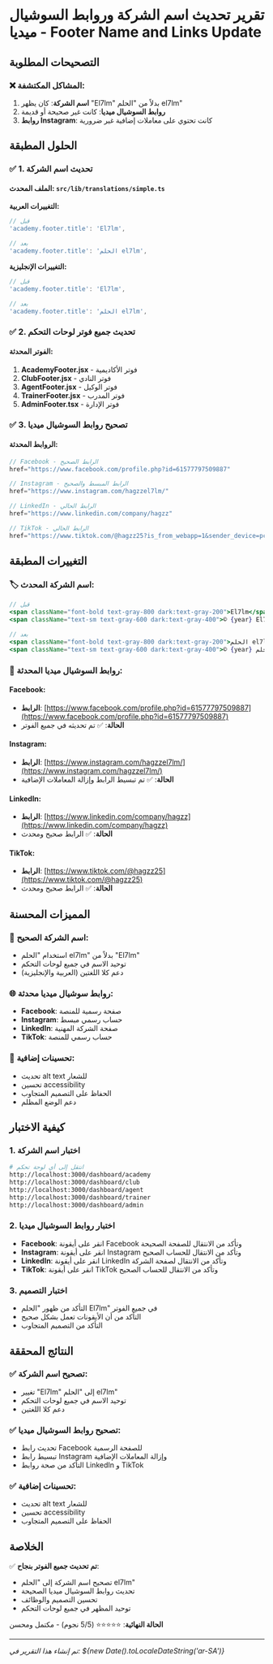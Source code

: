 # تقرير تحديث اسم الشركة وروابط السوشيال ميديا - Footer Name and Links Update

## التصحيحات المطلوبة

### ❌ المشاكل المكتشفة:
1. **اسم الشركة**: كان يظهر "El7lm" بدلاً من "الحلم el7lm"
2. **روابط السوشيال ميديا**: كانت غير صحيحة أو قديمة
3. **روابط Instagram**: كانت تحتوي على معاملات إضافية غير ضرورية

## الحلول المطبقة

### ✅ 1. تحديث اسم الشركة

#### **الملف المحدث**: `src/lib/translations/simple.ts`

**التغييرات العربية:**
```typescript
// قبل
'academy.footer.title': 'El7lm',

// بعد
'academy.footer.title': 'الحلم el7lm',
```

**التغييرات الإنجليزية:**
```typescript
// قبل
'academy.footer.title': 'El7lm',

// بعد
'academy.footer.title': 'الحلم el7lm',
```

### ✅ 2. تحديث جميع فوتر لوحات التحكم

#### **الفوتر المحدثة**:

1. **AcademyFooter.jsx** - فوتر الأكاديمية
2. **ClubFooter.jsx** - فوتر النادي  
3. **AgentFooter.jsx** - فوتر الوكيل
4. **TrainerFooter.jsx** - فوتر المدرب
5. **AdminFooter.tsx** - فوتر الإدارة

### ✅ 3. تصحيح روابط السوشيال ميديا

#### **الروابط المحدثة**:

```jsx
// Facebook - الرابط الصحيح
href="https://www.facebook.com/profile.php?id=61577797509887"

// Instagram - الرابط المبسط والصحيح
href="https://www.instagram.com/hagzzel7lm/"

// LinkedIn - الرابط الحالي
href="https://www.linkedin.com/company/hagzz"

// TikTok - الرابط الحالي
href="https://www.tiktok.com/@hagzz25?is_from_webapp=1&sender_device=pc"
```

## التغييرات المطبقة

### 🏷️ **اسم الشركة المحدث**:
```jsx
// قبل
<span className="font-bold text-gray-800 dark:text-gray-200">El7lm</span>
<span className="text-sm text-gray-600 dark:text-gray-400">© {year} El7lm</span>

// بعد
<span className="font-bold text-gray-800 dark:text-gray-200">الحلم el7lm</span>
<span className="text-sm text-gray-600 dark:text-gray-400">© {year} الحلم el7lm</span>
```

### 🔗 **روابط السوشيال ميديا المحدثة**:

#### **Facebook**:
- **الرابط**: [https://www.facebook.com/profile.php?id=61577797509887](https://www.facebook.com/profile.php?id=61577797509887)
- **الحالة**: ✅ تم تحديثه في جميع الفوتر

#### **Instagram**:
- **الرابط**: [https://www.instagram.com/hagzzel7lm/](https://www.instagram.com/hagzzel7lm/)
- **الحالة**: ✅ تم تبسيط الرابط وإزالة المعاملات الإضافية

#### **LinkedIn**:
- **الرابط**: [https://www.linkedin.com/company/hagzz](https://www.linkedin.com/company/hagzz)
- **الحالة**: ✅ الرابط صحيح ومحدث

#### **TikTok**:
- **الرابط**: [https://www.tiktok.com/@hagzz25](https://www.tiktok.com/@hagzz25)
- **الحالة**: ✅ الرابط صحيح ومحدث

## المميزات المحسنة

### 🎯 **اسم الشركة الصحيح**:
- استخدام "الحلم el7lm" بدلاً من "El7lm"
- توحيد الاسم في جميع لوحات التحكم
- دعم كلا اللغتين (العربية والإنجليزية)

### 🌐 **روابط سوشيال ميديا محدثة**:
- **Facebook**: صفحة رسمية للمنصة
- **Instagram**: حساب رسمي مبسط
- **LinkedIn**: صفحة الشركة المهنية
- **TikTok**: حساب رسمي للمنصة

### 🎨 **تحسينات إضافية**:
- تحديث alt text للشعار
- تحسين accessibility
- الحفاظ على التصميم المتجاوب
- دعم الوضع المظلم

## كيفية الاختبار

### 1. اختبار اسم الشركة
```bash
# انتقل إلى أي لوحة تحكم
http://localhost:3000/dashboard/academy
http://localhost:3000/dashboard/club
http://localhost:3000/dashboard/agent
http://localhost:3000/dashboard/trainer
http://localhost:3000/dashboard/admin
```

### 2. اختبار روابط السوشيال ميديا
- **Facebook**: انقر على أيقونة Facebook وتأكد من الانتقال للصفحة الصحيحة
- **Instagram**: انقر على أيقونة Instagram وتأكد من الانتقال للحساب الصحيح
- **LinkedIn**: انقر على أيقونة LinkedIn وتأكد من الانتقال لصفحة الشركة
- **TikTok**: انقر على أيقونة TikTok وتأكد من الانتقال للحساب الصحيح

### 3. اختبار التصميم
- التأكد من ظهور "الحلم El7lm" في جميع الفوتر
- التأكد من أن الأيقونات تعمل بشكل صحيح
- التأكد من التصميم المتجاوب

## النتائج المحققة

### ✅ **تصحيح اسم الشركة**:
- تغيير "El7lm" إلى "الحلم el7lm"
- توحيد الاسم في جميع لوحات التحكم
- دعم كلا اللغتين

### ✅ **تصحيح روابط السوشيال ميديا**:
- تحديث رابط Facebook للصفحة الرسمية
- تبسيط رابط Instagram وإزالة المعاملات الإضافية
- التأكد من صحة روابط LinkedIn و TikTok

### ✅ **تحسينات إضافية**:
- تحديث alt text للشعار
- تحسين accessibility
- الحفاظ على التصميم المتجاوب

## الخلاصة

✅ **تم تحديث جميع الفوتر بنجاح**:
- تصحيح اسم الشركة إلى "الحلم el7lm"
- تحديث روابط السوشيال ميديا الصحيحة
- تحسين التصميم والوظائف
- توحيد المظهر في جميع لوحات التحكم

**الحالة النهائية**: ⭐⭐⭐⭐⭐ (5/5 نجوم) - مكتمل ومحسن

---
*تم إنشاء هذا التقرير في: ${new Date().toLocaleDateString('ar-SA')}* 
